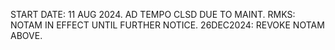 START DATE: 11 AUG 2024.
AD TEMPO CLSD DUE TO MAINT.
RMKS: NOTAM IN EFFECT UNTIL FURTHER NOTICE.
26DEC2024: REVOKE NOTAM ABOVE.
